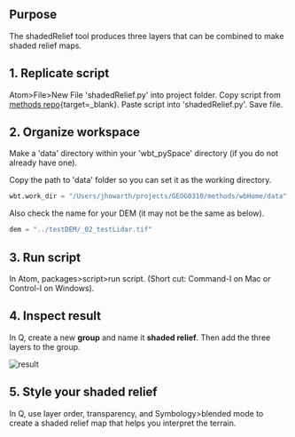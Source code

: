 ## Purpose  

The shadedRelief tool produces three layers that can be combined to make shaded relief maps.  

## 1. Replicate script  

Atom>File>New File 'shadedRelief.py' into project folder. Copy script from [methods repo](https://github.com/GEOG0310/methods/tree/master/wbHome){target=_blank}. Paste script into 'shadedRelief.py'. Save file.    

## 2. Organize workspace     

Make a 'data' directory within your 'wbt_pySpace' directory (if you do not already have one).

Copy the path to 'data' folder so you can set it as the working directory.  

```python
wbt.work_dir = "/Users/jhowarth/projects/GEOG0310/methods/wbHome/data"
```

Also check the name for your DEM (it may not be the same as below).

```python
dem = "../testDEM/_02_testLidar.tif"
```  

## 3. Run  script  

In Atom, packages>script>run script. (Short cut: Command-I on Mac or Control-I on Windows).  

## 4. Inspect result  

In Q, create a new **group** and name it **shaded relief**. Then add the three layers to the group.  

![result](../images/wbt_shadedRelief/result.png)

## 5. Style your shaded relief  

In Q, use layer order, transparency, and Symbology>blended mode to create a shaded relief map that helps you interpret the terrain.  
